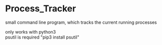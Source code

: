 # Process_Tracker
small command line program, which tracks the current running processes

only works with python3  
psutil is required "pip3 install psutil"  
